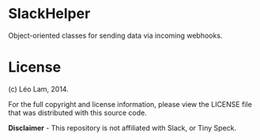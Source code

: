 SlackHelper
===========

Object-oriented classes for sending data via incoming webhooks.

License
=======
(c) Léo Lam, 2014.

For the full copyright and license information, please view the LICENSE file
that was distributed with this source code.

**Disclaimer** - This repository is not affiliated with Slack, or Tiny Speck.
